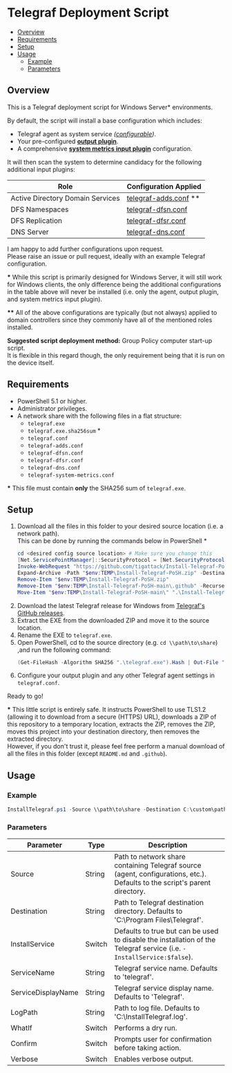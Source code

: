# Telegraf Deployment Script

* [Overview](#overview)
* [Requirements](#requirements)
* [Setup](#setup)
* [Usage](#usage)
  * [Example](#example)
  * [Parameters](#parameters)

## Overview

This is a Telegraf deployment script for Windows Server* environments.

By default, the script will install a base configuration which includes:

* Telegraf agent as system service *([configurable](#parameters))*.
* Your pre-configured [**output plugin**](telegraf.conf).
* A comprehensive [**system metrics input plugin**](telegraf-system-metrics.conf) configuration.  

It will then scan the system to determine candidacy for the following additional input plugins:

| Role                             	| Configuration Applied                       	|
|----------------------------------	|---------------------------------------------	|
| Active Directory Domain Services 	| [telegraf-adds.conf](telegraf-adds.conf) ** 	|
| DFS Namespaces                   	| [telegraf-dfsn.conf](telegraf-dfsn.conf)    	|
| DFS Replication                  	| [telegraf-dfsr.conf](telegraf-dfsr.conf)    	|
| DNS Server                       	| [telegraf-dns.conf](telegraf-dns.conf)      	|

I am happy to add further configurations upon request.  
Please raise an issue or pull request, ideally with an example Telegraf configuration.

**\*** While this script is primarily designed for Windows Server, it will still work for Windows clients, the only difference being the additional configurations in the table above will never be installed (i.e. only the agent, output plugin, and system metrics input plugin).

**\*\*** All of the above configurations are typically (but not always) applied to domain controllers since they commonly have all of the mentioned roles installed.

**Suggested script deployment method:** Group Policy computer start-up script.  
It is flexible in this regard though, the only requirement being that it is run on the device itself.

## Requirements

* PowerShell 5.1 or higher.
* Administrator privileges.
* A network share with the following files in a flat structure:
    * `telegraf.exe`
    * `telegraf.exe.sha256sum` *
    * `telegraf.conf`
    * `telegraf-adds.conf`
    * `telegraf-dfsn.conf`
    * `telegraf-dfsr.conf`
    * `telegraf-dns.conf`
    * `telegraf-system-metrics.conf`

**\*** This file must contain **only** the SHA256 sum of `telegraf.exe`.

## Setup

1. Download all the files in this folder to your desired source location (i.e. a network path).  
    This can be done by running the commands below in PowerShell *  
    ```PowerShell
    cd <desired config source location> # Make sure you change this
    [Net.ServicePointManager]::SecurityProtocol = [Net.SecurityProtocolType]::Tls12
    Invoke-WebRequest "https://github.com/tigattack/Install-Telegraf-PoSH/archive/refs/heads/main.zip" -OutFile "$env:TEMP\Install-Telegraf-PoSH.zip"
    Expand-Archive -Path "$env:TEMP\Install-Telegraf-PoSH.zip" -DestinationPath "$env:TEMP\"
    Remove-Item "$env:TEMP\Install-Telegraf-PoSH.zip"
    Remove-Item "$env:TEMP\Install-Telegraf-PoSH-main\.github" -Recurse
    Move-Item "$env:TEMP\Install-Telegraf-PoSH-main\" ".\Install-Telegraf"
    ```
2. Download the latest Telegraf release for Windows from [Telegraf's GitHub releases](https://github.com/influxdata/telegraf/releases).
3. Extract the EXE from the downloaded ZIP and move it to the source location.
4. Rename the EXE to `telegraf.exe`.
5. Open PowerShell, cd to the source directory (e.g. `cd \\path\to\share`) ,and run the following command:  
    ```PowerShell
    (Get-FileHash -Algorithm SHA256 ".\telegraf.exe").Hash | Out-File ".\telegraf.exe.sha256sum"
    ```
6. Configure your output plugin and any other Telegraf agent settings in `telegraf.conf`.

Ready to go!

**\*** This little script is entirely safe. It instructs PowerShell to use TLS1.2 (allowing it to download from a secure (HTTPS) URL), downloads a ZIP of this repository to a temporary location, extracts the ZIP, removes the ZIP, moves this project into your destination directory, then removes the extracted directory.  
However, if you don't trust it, please feel free perform a manual download of all the files in this folder (except `README.md` and `.github`).

## Usage

### Example

```PowerShell
InstallTelegraf.ps1 -Source \\path\to\share -Destination C:\custom\path -LogPath C:\Windows\TEMP\InstallTelegraf.log
```

### Parameters

| Parameter          	| Type   	| Description                                                                                                                	|
|--------------------	|--------	|----------------------------------------------------------------------------------------------------------------------------	|
| Source             	| String 	| Path to network share containing Telegraf source (agent, configurations, etc.). Defaults to the script's parent directory. 	|
| Destination        	| String 	| Path to Telegraf destination directory. Defaults to 'C:\Program Files\Telegraf'.                                           	|
| InstallService     	| Switch 	| Defaults to true but can be used to disable the installation of the Telegraf service (i.e. `-InstallService:$false`).      	|
| ServiceName        	| String 	| Telegraf service name. Defaults to 'telegraf'.                                                                             	|
| ServiceDisplayName 	| String 	| Telegraf service display name. Defaults to 'Telegraf'.                                                                     	|
| LogPath            	| String 	| Path to log file. Defaults to 'C:\InstallTelegraf.log'.                                                                    	|
| WhatIf             	| Switch 	| Performs a dry run.                                                                                                        	|
| Confirm            	| Switch 	| Prompts user for confirmation before taking action.                                                                        	|
| Verbose            	| Switch 	| Enables verbose output.                                                                                                    	|
